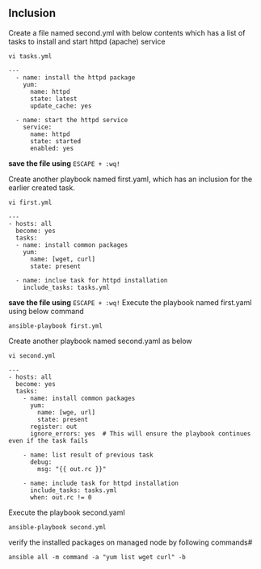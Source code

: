 ## Inclusion

Create a file named second.yml with below contents which has a list of tasks to install and start httpd (apache) service
```
vi tasks.yml
```
```
---
  - name: install the httpd package
    yum:
      name: httpd
      state: latest
      update_cache: yes

  - name: start the httpd service
    service:
      name: httpd
      state: started
      enabled: yes
```
**save the file using** `ESCAPE + :wq!`


Create another playbook named first.yaml, which has an inclusion for the earlier created task.
```
vi first.yml
```
```
---
- hosts: all
  become: yes
  tasks:
  - name: install common packages
    yum:
      name: [wget, curl]
      state: present

  - name: inclue task for httpd installation
    include_tasks: tasks.yml
 ``` 

**save the file using** `ESCAPE + :wq!`
Execute the playbook named first.yaml using below command
```
ansible-playbook first.yml
```

Create another playbook named second.yaml as below
```
vi second.yml
```
```
---
- hosts: all
  become: yes
  tasks:
    - name: install common packages
      yum:
        name: [wge, url]
        state: present
      register: out
      ignore_errors: yes  # This will ensure the playbook continues even if the task fails

    - name: list result of previous task
      debug:
        msg: "{{ out.rc }}"

    - name: include task for httpd installation
      include_tasks: tasks.yml
      when: out.rc != 0

```
Execute the playbook second.yaml
```
ansible-playbook second.yml
```

verify the installed packages on managed node by following commands#
```
ansible all -m command -a "yum list wget curl" -b
```
